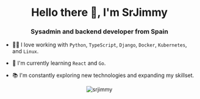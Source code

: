 <h1 align="center">Hello there 👋, I'm SrJimmy</h1>
<h3 align="center">Sysadmin and backend developer from Spain</h3>

- 👨‍💻 I love working with `Python`, `TypeScript`, `Django`, `Docker`, `Kubernetes`, and `Linux`.

- 🌱 I'm currently learning `React` and `Go`.

- 📚 I'm constantly exploring new technologies and expanding my skillset.

<div align="center"><img src="https://github-readme-stats.vercel.app/api?username=srjimmy&show_icons=true&locale=en"
    alt="srjimmy" /></div>

